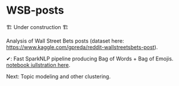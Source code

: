 # WSB-posts

🏗 Under construction 🏗

Analysis of Wall Street Bets posts (dataset here: https://www.kaggle.com/gpreda/reddit-wallstreetsbets-post).


✔: Fast SparkNLP pipeline producing Bag of Words + Bag of Emojis. [notebook iullstration here](./notebooks/bowbae_pipeline.ipynb).

Next: Topic modeling and other clustering.


